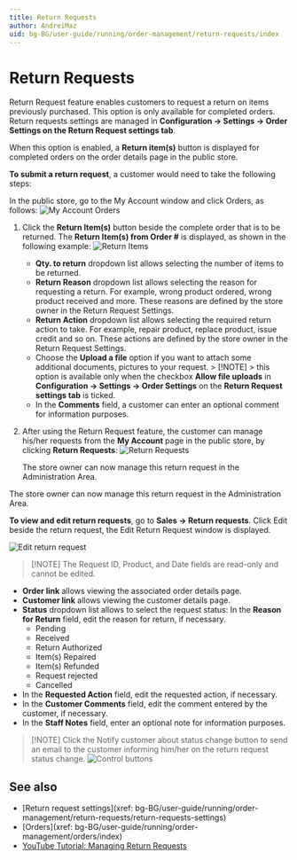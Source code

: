 ```yaml
---
title: Return Requests
author: AndreiMaz
uid: bg-BG/user-guide/running/order-management/return-requests/index
---
```


# Return Requests

Return Request feature enables customers to request a return on items previously purchased. This option is only available for completed orders. Return requests settings are managed in **Configuration → Settings → Order Settings on the Return Request settings tab**.

When this option is enabled, a **Return item(s)** button is displayed for completed orders on the order details page in the public store.

**To submit a return request**, a customer would need to take the following steps:

In the public store, go to the My Account window and click Orders, as follows: ![My Account Orders](_static/index/my-account-orders.png)

1. Click the **Return Item(s)** button beside the complete order that is to be returned. The **Return Item(s) from Order #** is displayed, as shown in the following example: ![Return Items](_static/index/return-items.png) 
    * **Qty. to return** dropdown list allows selecting the number of items to be returned.
    * **Return Reason** dropdown list allows selecting the reason for requesting a return. For example, wrong product ordered, wrong product received and more. These reasons are defined by the store owner in the Return Request Settings.
    * **Return Action** dropdown list allows selecting the required return action to take. For example, repair product, replace product, issue credit and so on. These actions are defined by the store owner in the Return Request Settings.
    * Choose the **Upload a file** option if you want to attach some additional documents, pictures to your request. > [!NOTE] > this option is available only when the checkbox **Allow file uploads** in **Configuration → Settings → Order Settings** on the **Return Request settings tab** is ticked.
    * In the **Comments** field, a customer can enter an optional comment for information purposes.
2. After using the Return Request feature, the customer can manage his/her requests from the **My Account** page in the public store, by clicking **Return Requests**: ![Return Requests](_static/index/return-requests.jpeg)
  
    The store owner can now manage this return request in the Administration Area.

The store owner can now manage this return request in the Administration Area.

**To view and edit return requests**, go to **Sales → Return requests**. Click Edit beside the return request, the Edit Return Request window is displayed.

![Edit return request](_static/index/edit-return-requests.jpeg)

> [!NOTE] The Request ID, Product, and Date fields are read-only and cannot be edited.

* **Order link** allows viewing the associated order details page.
* **Customer link** allows viewing the customer details page.
* **Status** dropdown list allows to select the request status: In the **Reason for Return** field, edit the reason for return, if necessary. 
  * Pending
  * Received
  * Return Authorized
  * Item(s) Repaired
  * Item(s) Refunded
  * Request rejected
  * Cancelled
* In the **Requested Action** field, edit the requested action, if necessary.
* In the **Customer Comments** field, edit the comment entered by the customer, if necessary.
* In the **Staff Notes** field, enter an optional note for information purposes.

> [!NOTE] Click the Notify customer about status change button to send an email to the customer informing him/her on the return request status change. ![Control buttons](_static/index/control-elements.png)

## See also

* [Return request settings](xref: bg-BG/user-guide/running/order-management/return-requests/return-requests-settings)
* [Orders](xref: bg-BG/user-guide/running/order-management/orders/index)
* [YouTube Tutorial: Managing Return Requests](https://www.youtube.com/watch?v=VqF2GZ2ip_0&list=PLnL_aDfmRHwsbhj621A-RFb1KnzeFxYz4&index=17)